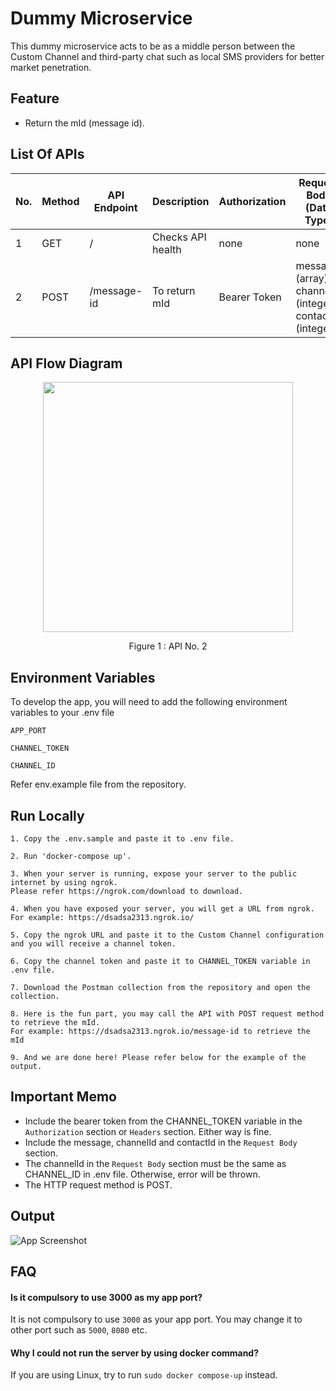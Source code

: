 # Dummy Microservice

This dummy microservice acts to be as a middle person between the Custom Channel and 
third-party chat such as local SMS providers for better market penetration.

## Feature
- Return the mId (message id). 


## List Of APIs

| No. | Method | API Endpoint | Description | Authorization | Request Body (Data Type)
|--- | ---- | ------ | ------------------ |  ---------- | ---------- |
| 1 | GET | / | Checks API health | none | none
| 2 | POST| /message-id | To return mId | Bearer Token | message (array), channelId (integer), contactId (integer)


## API Flow Diagram
<p align='center'> <img src="readme_files/Chatbot_API2.png" height="400"/></p> <p align='center'> Figure 1 : API No. 2 </p> 

## Environment Variables
To develop the app, you will need to add the following environment variables to your .env file


`APP_PORT`

`CHANNEL_TOKEN`

`CHANNEL_ID`

Refer env.example file from the repository.

## Run Locally
    1. Copy the .env.sample and paste it to .env file. 
    
    2. Run 'docker-compose up'.
    
    3. When your server is running, expose your server to the public internet by using ngrok. 
    Please refer https://ngrok.com/download to download.

    4. When you have exposed your server, you will get a URL from ngrok.
    For example: https://dsadsa2313.ngrok.io/

    5. Copy the ngrok URL and paste it to the Custom Channel configuration and you will receive a channel token.

    6. Copy the channel token and paste it to CHANNEL_TOKEN variable in .env file.

    7. Download the Postman collection from the repository and open the collection.

    8. Here is the fun part, you may call the API with POST request method to retrieve the mId. 
    For example: https://dsadsa2313.ngrok.io/message-id to retrieve the mId 

    9. And we are done here! Please refer below for the example of the output. 
  

  ## Important Memo

  - Include the bearer token from the CHANNEL_TOKEN variable in the `Authorization` section or `Headers` section. Either way is fine.
  - Include the message, channelId and contactId in the `Request Body` section. 
  - The channelId in the `Request Body` section must be the same as CHANNEL_ID in .env file. Otherwise, error will be thrown.
  - The HTTP request method is POST.

## Output

![App Screenshot](https://via.placeholder.com/468x300?text=App+Screenshot+Here)


## FAQ

#### Is it compulsory to use 3000 as my app port?

It is not compulsory to use `3000` as your app port. You may change it to other port such as `5000`, `8080` etc.

#### Why I could not run the server by using docker command?
If you are using Linux, try to run `sudo docker compose-up` instead.



